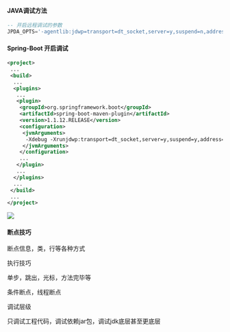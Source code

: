 



#### JAVA调试方法



```sql
-- 开启远程调试的参数
JPDA_OPTS='-agentlib:jdwp=transport=dt_socket,server=y,suspend=n,address=5005'
```



#### Spring-Boot 开启调试

```xml
<project>
 ...
 <build>
  ...
  <plugins>
   ...
   <plugin>
    <groupId>org.springframework.boot</groupId>
    <artifactId>spring-boot-maven-plugin</artifactId>
    <version>1.1.12.RELEASE</version>
    <configuration>
     <jvmArguments>
      -Xdebug -Xrunjdwp:transport=dt_socket,server=y,suspend=y,address=5005
     </jvmArguments>
    </configuration>
    ...
   </plugin>
   ...
  </plugins>
  ...
 </build>
 ...
</project>
```



![](D:\workspace\fog_projects\FogLibrary\md_file\博客文章\java基础\images\idea_debug.png)





#### 断点技巧

断点信息，类，行等各种方式



执行技巧

单步，跳出，光标，方法完毕等



条件断点，线程断点





调试层级

只调试工程代码，调试依赖jar包，调试jdk底层甚至更底层






